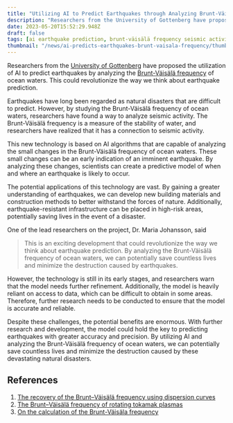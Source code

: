 ```yaml
---
title: "Utilizing AI to Predict Earthquakes through Analyzing Brunt-Väisälä Frequency of Ocean Waters"
description: "Researchers from the University of Gottenberg have proposed the utilization of AI to predict earthquakes by analyzing the Brunt-Väisälä frequency of ocean waters."
date: 2023-05-20T15:52:29.948Z
draft: false
tags: [ai earthquake prediction, brunt-väisälä frequency seismic activity analysis, ai algorithms for earthquake forecasting, ocean water stability and earthquake connection, developing earthquake-resistant infrastructure, predictive model for earthquake occurrence, dr. maria johansson earthquake research, challenges in ai-based earthquake prediction technology, potential applications of earthquake prediction ai, accessing data for earthquake prediction models]
thumbnail: "/news/ai-predicts-earthquakes-brunt-vaisala-frequency/thumb.png"
---
```


Researchers from the [University of Gottenberg](https://www.gu.se/en) have proposed the utilization of AI to predict earthquakes by analyzing the [Brunt-Väisälä frequency](https://en.wikipedia.org/wiki/Brunt%E2%80%93V%C3%A4is%C3%A4l%C3%A4_frequency) of ocean waters. This could revolutionize the way we think about earthquake prediction.

Earthquakes have long been regarded as natural disasters that are difficult to predict. However, by studying the Brunt-Väisälä frequency of ocean waters, researchers have found a way to analyze seismic activity. The Brunt-Väisälä frequency is a measure of the stability of water, and researchers have realized that it has a connection to seismic activity.

This new technology is based on AI algorithms that are capable of analyzing the small changes in the Brunt-Väisälä frequency of ocean waters. These small changes can be an early indication of an imminent earthquake. By analyzing these changes, scientists can create a predictive model of when and where an earthquake is likely to occur.

The potential applications of this technology are vast. By gaining a greater understanding of earthquakes, we can develop new building materials and construction methods to better withstand the forces of nature. Additionally, earthquake-resistant infrastructure can be placed in high-risk areas, potentially saving lives in the event of a disaster.

One of the lead researchers on the project, Dr. Maria Johansson, said

>This is an exciting development that could revolutionize the way we think about earthquake prediction. By analyzing the Brunt-Väisälä frequency of ocean waters, we can potentially save countless lives and minimize the destruction caused by earthquakes.

However, the technology is still in its early stages, and researchers warn that the model needs further refinement. Additionally, the model is heavily reliant on access to data, which can be difficult to obtain in some areas. Therefore, further research needs to be conducted to ensure that the model is accurate and reliable.

Despite these challenges, the potential benefits are enormous. With further research and development, the model could hold the key to predicting earthquakes with greater accuracy and precision. By utilizing AI and analyzing the Brunt-Väisälä frequency of ocean waters, we can potentially save countless lives and minimize the destruction caused by these devastating natural disasters.

## References

1. [The recovery of the Brunt–Väisälä frequency using dispersion curves](https://doi.org/10.1016/j.jappmathmech.2006.06.006)
2. [The Brunt–Väisälä frequency of rotating tokamak plasmas](https://doi.org/10.1016/j.jcp.2011.03.016)
3. [On the calculation of the Brunt-Väisäla frequency](https://doi.org/10.1016/0198-0149(90)90035-T)
